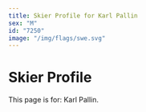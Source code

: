 ```yaml
---
title: Skier Profile for Karl Pallin
sex: "M"
id: "7250"
image: "/img/flags/swe.svg" 
---
```


# Skier Profile

This page is for: Karl Pallin.
    